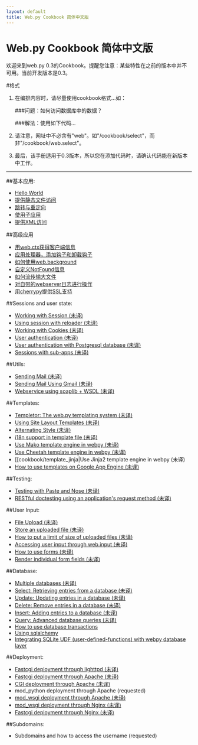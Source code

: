```yaml
---
layout: default
title: Web.py Cookbook 简体中文版
---
```


# Web.py Cookbook 简体中文版

欢迎来到web.py 0.3的Cookbook。提醒您注意：某些特性在之前的版本中并不可用。当前开发版本是0.3。

#格式

1. 在编排内容时，请尽量使用cookbook格式...如：
    
    ###问题：如何访问数据库中的数据？
     
    ###解法：使用如下代码...

1. 请注意，网址中不必含有"web"。如"/cookbook/select"，而非"/cookbook/web.select"。

1. 最后，该手册适用于0.3版本，所以您在添加代码时，请确认代码能在新版本中工作。


-------------------------------------------------

##基本应用:
* [Hello World](/cookbook/zh-cn/helloworld)
* [提供静态文件访问](/cookbook/zh-cn/staticfiles)
* [跳转与重定向](/cookbook/zh-cn/redirect+seeother)
* [使用子应用](/cookbook/zh-cn/subapp)
* [提供XML访问](/cookbok/zh-cn/xmlfiles)

##高级应用
* [用web.ctx获得客户端信息](/cookbook/zh-cn/ctx)
* [应用处理器，添加钩子和卸载钩子](/cookbook/zh-cn/application_processors)
* [如何使用web.background](/cookbook/zh-cn/background)
* [自定义NotFound信息](/cookbook/zh-cn/custom_notfound)
* [如何流传输大文件](/cookbook/zh-cn/streaming_large_files)
* [对自带的webserver日志进行操作](/cookbook/zh-cn/logging)
* [用cherrypy提供SSL支持](/cookbook/zh-cn/ssl)

##Sessions and user state:
* [Working with Session (未译)](/cookbook/sessions)
* [Using session with reloader (未译)](/cookbook/session_with_reloader)
* [Working with Cookies (未译)](/cookbook/cookies)
* [User authentication (未译)](/cookbook/userauth)
* [User authentication with Postgresql database (未译)](/cookbook/userauthpgsql)
* [Sessions with sub-apps (未译)](/cookbook/sessions_with_subapp)


##Utils:
* [Sending Mail (未译)](/cookbook/sendmail)
* [Sending Mail Using Gmail (未译)](/cookbook/sendmail_using_gmail)
* [Webservice using soaplib + WSDL (未译)](/cookbook/webservice)

##Templates:
* [Templetor: The web.py templating system (未译)](http://webpy.org/docs/0.3/templetor )
* [Using Site Layout Templates (未译)](/cookbook/layout_template)
* [Alternating Style (未译)](/cookbook/alternating_style)
* [i18n support in template file (未译)](/cookbook/i18n_support_in_template_file )
* [Use Mako template engine in webpy (未译)](/cookbook/template_mako)
* [Use Cheetah template engine in webpy (未译)](/cookbook/template_cheetah)
* [[cookbook/template_jinja|Use Jinja2 template engine in webpy (未译)
* [How to use templates on Google App Engine (未译)](/cookbook/templates_on_gae)

##Testing:
* [Testing with Paste and Nose (未译)](/cookbook/testing_with_paste_and_nose)
* [RESTful doctesting using an application's request method (未译)](/cookbook/restful_doctesting_using_request)

##User Input:
* [File Upload (未译)](/cookbook/fileupload)
* [Store an uploaded file (未译)](/cookbook/storeupload)
* [How to put a limit of size of uploaded files (未译)](/cookbook/limiting_upload_size)
* [Accessing user input through web.input (未译)](/cookbook/input)
* [How to use forms (未译)](/cookbook/forms)
* [Render individual form fields (未译)](/cookbook/form_fields)

##Database:
* [Multiple databases (未译)](/cookbook/multidbs)
* [Select: Retrieving entries from a database (未译)](/cookbook/select)
* [Update: Updating entries in a database (未译)](/cookbook/update)
* [Delete: Remove entries in a database (未译)](/cookbook/delete)
* [Insert: Adding entries to a database (未译)](/Insert) 
* [Query: Advanced database queries (未译)](/cookbook/query)
* [How to use database transactions](/cookbook/transactions)
* [Using sqlalchemy](/cookbook/sqlalchemy)
* [Integrating SQLite UDF (user-defined-functions) with webpy database layer](/cookbook/sqlite-udf)


##Deployment:
* [Fastcgi deployment through lighttpd (未译)](/cookbook/fastcgi-lighttpd)
* [Fastcgi deployment through Apache (未译)](/cookbook/fastcgi-apache) 
* [CGI deployment through Apache (未译)](/cookbook/cgi-apache)
* mod_python deployment through Apache (requested)
* [mod_wsgi deployment through Apache (未译)](/cookbook/mod_wsgi-apache )
* [mod_wsgi deployment through Nginx (未译)](/cookbook/mod_wsgi-nginx )
* [Fastcgi deployment through Nginx (未译)](/cookbook/fastcgi-nginx)

##Subdomains:
* Subdomains and how to access the username (requested)
